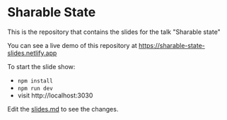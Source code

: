 # Sharable State

This is the repository that contains the slides for the talk "Sharable state"

You can see a live demo of this repository at https://sharable-state-slides.netlify.app

To start the slide show:

- `npm install`
- `npm run dev`
- visit http://localhost:3030

Edit the [slides.md](./slides.md) to see the changes.
